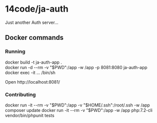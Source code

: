 # 14code/ja-auth
Just another Auth server...

## Docker commands
### Running
docker build -t ja-auth-app .   
docker run -d --rm -v "$PWD":/app -w /app -p 8081:8080 ja-auth-app     
docker exec -it ... /bin/sh    

Open http://localhost:8081/

### Contributing
docker run -it --rm -v "$PWD":/app -v "$HOME/.ssh":/root/.ssh -w /app composer update
docker run -it --rm -v "$PWD":/app -w /app php:7.2-cli vendor/bin/phpunit tests
